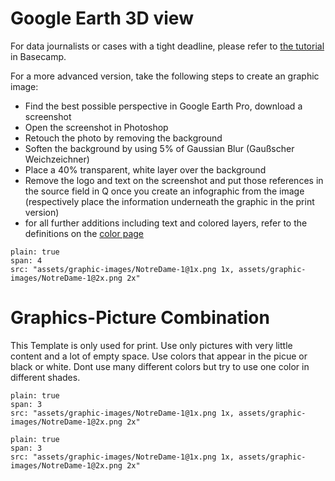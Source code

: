 # Google Earth 3D view

For data journalists or cases with a tight deadline, please refer to [the tutorial](https://3.basecamp.com/3500782/buckets/10878677/documents/1598132399#__recording_1793630293) in Basecamp.

For a more advanced version, take the following steps to create an graphic image:
- Find the best possible perspective in Google Earth Pro, download a screenshot
- Open the screenshot in Photoshop
- Retouch the photo by removing the background
- Soften the background by using 5% of Gaussian Blur (Gaußscher Weichzeichner)
- Place a 40% transparent, white layer over the background
- Remove the logo and text on the screenshot and put those references in the source field in Q once you create an infographic from the image (respectively place the information underneath the graphic in the print version)
- for all further additions including text and colored layers, refer to the definitions on the [color page](https://nzzdev.github.io/Storytelling-Styleguide/#/colors)

```image
plain: true
span: 4
src: "assets/graphic-images/NotreDame-1@1x.png 1x, assets/graphic-images/NotreDame-1@2x.png 2x"
```

# Graphics-Picture Combination

This Template is only used for print. Use only pictures with very little content and a lot of empty space. Use colors that appear in the picue or black or white. Dont use many different colors but try to use one color in different shades.

```image
plain: true
span: 3
src: "assets/graphic-images/NotreDame-1@1x.png 1x, assets/graphic-images/NotreDame-1@2x.png 2x"
```

```image
plain: true
span: 3
src: "assets/graphic-images/NotreDame-1@1x.png 1x, assets/graphic-images/NotreDame-1@2x.png 2x"
```
